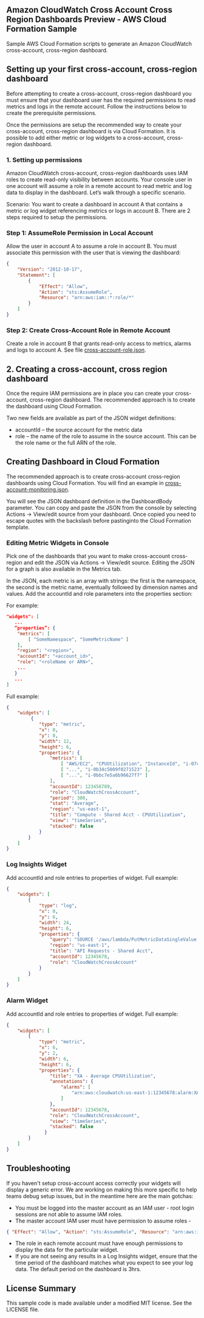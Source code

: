 ## Amazon CloudWatch Cross Account Cross Region Dashboards Preview - AWS Cloud Formation Sample

Sample AWS Cloud Formation scripts to generate an Amazon CloudWatch cross-account, cross-region dashboard.


## Setting up your first cross-account, cross-region dashboard

Before attempting to create a cross-account, cross-region dashboard you must ensure that your dashboard user has the required permissions to read metrics and logs in the remote account. Follow the instructions below to create the prerequisite permissions. 

Once the permissions are setup the recommended way to create your cross-account, cross-region dashboard is via Cloud Formation. It is possible to add either metric or log widgets to a cross-account, cross-region dashboard. 

### 1.	Setting up permissions

Amazon CloudWatch cross-account, cross-region dashboards uses IAM roles to create read-only visibility between accounts. Your console user in one account will assume a role in a remote account to read metric and log data to display in the dashboard. Let’s walk through a specific scenario. 

Scenario: You want to create a dashboard in account A that contains a metric or log widget referencing metrics or logs in account B. There are 2 steps required to setup the permissions. 

### Step 1: AssumeRole Permission in Local Account

Allow the user in account A to assume a role in account B. You must associate this permission with the user that is viewing the dashboard:
```json
{
    "Version": "2012-10-17",
    "Statement": [
        {
            "Effect": "Allow",
            "Action": "sts:AssumeRole",
            "Resource": "arn:aws:iam::*:role/*"
        }
    ]
}
```
### Step 2: Create Cross-Account Role in Remote Account

Create a role in account B that grants read-only access to metrics, alarms and logs to account A. See file [cross-account-role.json](cross-account-role.json).

## 2.	Creating a cross-account, cross region dashboard

Once the require IAM permissions are in place you can create your cross-account, cross-region dashboard. The recommended approach is to create the dashboard using Cloud Formation. 

Two new fields are available as part of the JSON widget definitions:
*	accountId – the source account for the metric data
*	role – the name of the role to assume in the source account. This can be the role name or the full ARN of the role. 

## Creating Dashboard in Cloud Formation

The recommended approach is to create cross-account cross-region dashboards using Cloud Formation. You will find an example in [cross-account-monitoring.json](cross-account-monitoring.json). 

You will see the JSON dashboard definition in the DashboardBody parameter. You can copy and paste the JSON from the console by selecting Actions -> View/edit source from your dashboard. Once copied you need to escape quotes with the backslash before pastinginto the Cloud Formation template. 

### Editing Metric Widgets in Console

Pick one of the dashboards that you want to make cross-account cross-region and edit the JSON via Actions -> View/edit source. Editing the JSON for a graph is also available in the Metrics tab.

In the JSON, each metric is an array with strings: the first is the namespace, the second is the metric name, eventually followed by dimension names and values. Add the accountId and role parameters into the properties section:

For example:
```json
"widgets": [
   ...
   “properties”: {
   	"metrics": [
      	[ "SomeNamespace", "SomeMetricName" ]
   	],
   	"region": "<region>",
   	"accountId": "<account_id>",
   	"role": "<roleName or ARN>",
   	...
   }
   ...
]
```

Full example: 
```json
{
    "widgets": [
         {
            "type": "metric",
            "x": 0,
            "y": 0,
            "width": 12,
            "height": 6,
            "properties": {
                "metrics": [
                    [ "AWS/EC2", "CPUUtilization", "InstanceId", "i-07cde5bf63de1c48a" ],
                    [ "...", "i-0b34c5009f0271523" ],
                    [ "...", "i-0bbc7e5a6b96627f7" ]
                ],
                "accountId": 123456789,
                "role": "CloudWatchCrossAccount",
                "period": 300,
                "stat": "Average",
                "region": "us-east-1",
                "title": "Compute - Shared Acct - CPUUtilization",
                "view": "timeSeries",
                "stacked": false
            }
        }   
    ]	
}
```

### Log Insights Widget

Add accountId and role entries to properties of widget. Full example:
```json
{
    "widgets": [
        {
            "type": "log",
            "x": 0,
            "y": 6,
            "width": 24,
            "height": 6,
            "properties": {
                "query": "SOURCE '/aws/lambda/PutMetricDataSingleValue' | fields @timestamp, @message\n| sort @timestamp desc\n| limit 20",
                "region": "us-east-1",
                "title": "API Requests - Shared Acct",
                "accountId": 12345678,
                "role": "CloudWatchCrossAccount"
            }
        }
    ]
}
```

### Alarm Widget

Add accountId and role entries to properties of widget. Full example:
```json
{
    "widgets": [
        {
            "type": "metric",
            "x": 6,
            "y": 2,
            "width": 6,
            "height": 6,
            "properties": {
                "title": "XA - Average CPUUtilization",
                "annotations": {
                    "alarms": [
                        "arn:aws:cloudwatch:us-east-1:12345678:alarm:XA - Average CPUUtilization"
                    ]
                },
                "accountId": 12345678,
                "role": "CloudWatchCrossAccount",
                "view": "timeSeries",
                "stacked": false
              }
        }
    ]
}
```

## Troubleshooting

If you haven't setup cross-account access correctly your widgets will display a generic error. We are working on making this more specific to help teams debug setup issues, but in the meantime here are the main gotchas:
*	You must be logged into the master account as an IAM user - root login sessions are not able to assume IAM roles.
*	The master account IAM user must have permission to assume roles -
```json
{ "Effect": "Allow", "Action": "sts:AssumeRole", "Resource": "arn:aws:iam::*::role/*" }
```
*	The role in each remote account must have enough permissions to display the data for the particular widget.
*	If you are not seeing any results in a Log Insights widget, ensure that the time period of the dashboard matches what you expect to see your log data. The default period on the dashboard is 3hrs. 

## License Summary

This sample code is made available under a modified MIT license. See the LICENSE file.
